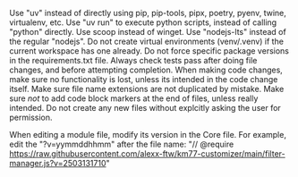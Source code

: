 Use "uv" instead of directly using pip, pip-tools, pipx, poetry, pyenv, twine, virtualenv, etc.
Use "uv run" to execute python scripts, instead of calling "python" directly.
Use scoop instead of winget.
Use "nodejs-lts" instead of the regular "nodejs".
Do not create virtual environments (venv/.venv) if the current workspace has one already.
Do not force specific package versions in the requirements.txt file.
Always check tests pass after doing file changes, and before attempting completion.
When making code changes, make sure no functionality is lost, unless its intended in the code change itself.
Make sure file name extensions are not duplicated by mistake.
Make sure _not_ to add code block markers at the end of files, unless really intended.
Do not create any new files without explcitly asking the user for permission.

When editing a module file, modify its version in the Core file. For example, edit the "?v=yymmddhhmm" after the file name:
"// @require https://raw.githubusercontent.com/alexx-ftw/km77-customizer/main/filter-manager.js?v=2503131710"
